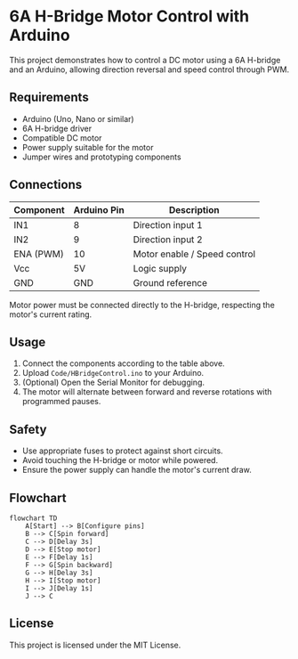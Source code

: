 # 6A H-Bridge Motor Control with Arduino

This project demonstrates how to control a DC motor using a 6A H-bridge and an Arduino, allowing direction reversal and speed control through PWM.

## Requirements
- Arduino (Uno, Nano or similar)
- 6A H-bridge driver
- Compatible DC motor
- Power supply suitable for the motor
- Jumper wires and prototyping components

## Connections

| Component | Arduino Pin | Description |
|-----------|-------------|-------------|
| IN1       | 8           | Direction input 1 |
| IN2       | 9           | Direction input 2 |
| ENA (PWM) | 10          | Motor enable / Speed control |
| Vcc       | 5V          | Logic supply |
| GND       | GND         | Ground reference |

Motor power must be connected directly to the H-bridge, respecting the motor's current rating.

## Usage
1. Connect the components according to the table above.
2. Upload `Code/HBridgeControl.ino` to your Arduino.
3. (Optional) Open the Serial Monitor for debugging.
4. The motor will alternate between forward and reverse rotations with programmed pauses.

## Safety
- Use appropriate fuses to protect against short circuits.
- Avoid touching the H-bridge or motor while powered.
- Ensure the power supply can handle the motor's current draw.

## Flowchart
```mermaid
flowchart TD
    A[Start] --> B[Configure pins]
    B --> C[Spin forward]
    C --> D[Delay 3s]
    D --> E[Stop motor]
    E --> F[Delay 1s]
    F --> G[Spin backward]
    G --> H[Delay 3s]
    H --> I[Stop motor]
    I --> J[Delay 1s]
    J --> C
```

## License
This project is licensed under the MIT License.

